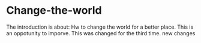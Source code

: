 # Change-the-world
The introduction is about: Hw to change the world for a better place. 
This is an oppotunity to imporve.
This was changed for the third time.
new changes